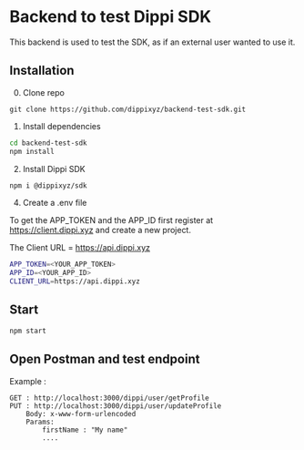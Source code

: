 # Backend to test Dippi SDK

This backend is used to test the SDK, as if an external user wanted to use it.

## Installation

0. Clone repo
   
```
git clone https://github.com/dippixyz/backend-test-sdk.git
```

1. Install dependencies
   
```bash
cd backend-test-sdk
npm install 
```

2. Install Dippi SDK

```bash
npm i @dippixyz/sdk
```

4. Create a .env file

To get the APP_TOKEN and the APP_ID first register at https://client.dippi.xyz and create a new project.

The Client URL = https://api.dippi.xyz

```bash
APP_TOKEN=<YOUR_APP_TOKEN>
APP_ID=<YOUR_APP_ID>
CLIENT_URL=https://api.dippi.xyz
```


## Start
```bash
npm start 
```

## Open Postman and test endpoint

Example :

``` 
GET : http://localhost:3000/dippi/user/getProfile
PUT : http://localhost:3000/dippi/user/updateProfile
    Body: x-www-form-urlencoded 
    Params: 
        firstName : "My name"
        .... 

```

